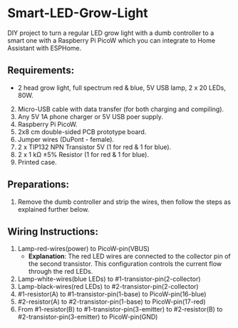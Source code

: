 # Smart-LED-Grow-Light
DIY project to turn a regular LED grow light with a dumb controller to a smart one with a Raspberry Pi PicoW which you can integrate to Home Assistant with ESPHome.

## Requirements:
  - 2 head grow light, full spectrum red & blue, 5V USB lamp, 2 x 20 LEDs, 80W.
  2. Micro-USB cable with data transfer (for both charging and compiling).
  3. Any 5V 1A phone charger or 5V USB poer supply.
  4. Raspberry Pi PicoW.
  5. 2x8 cm double-sided PCB prototype board.
  6. Jumper wires (DuPont - female).
  7. 2 x TIP132 NPN Transistor 5V (1 for red & 1 for blue).
  8. 2 x 1 kΩ ±5% Resistor (1 for red & 1 for blue).
  9. Printed case.

## Preparations:
  1. Remove the dumb controller and strip the wires, then follow the steps as explained further below.

## Wiring Instructions:
  1. Lamp-red-wires(power) to PicoW-pin(VBUS)
     - **Explanation**: The red LED wires are connected to the collector pin of the second transistor. This configuration controls the current flow through the red LEDs.
  3. Lamp-white-wires(blue LEDs) to #1-transistor-pin(2-collector)
  4. Lamp-black-wires(red LEDs) to #2-transistor-pin(2-collector)
  5. #1-resistor(A) to #1-transistor-pin(1-base) to PicoW-pin(16-blue)
  6. #2-resistor(A) to #2-transistor-pin(1-base) to PicoW-pin(17-red)
  7. From #1-resistor(B) to #1-transistor-pin(3-emitter) to #2-resistor(B) to #2-transistor-pin(3-emitter) to PicoW-pin(GND)

